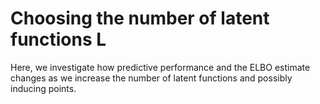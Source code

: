 # Choosing the number of latent functions L

Here, we investigate how predictive performance and the ELBO estimate changes as
we increase the number of latent functions and possibly inducing points.
